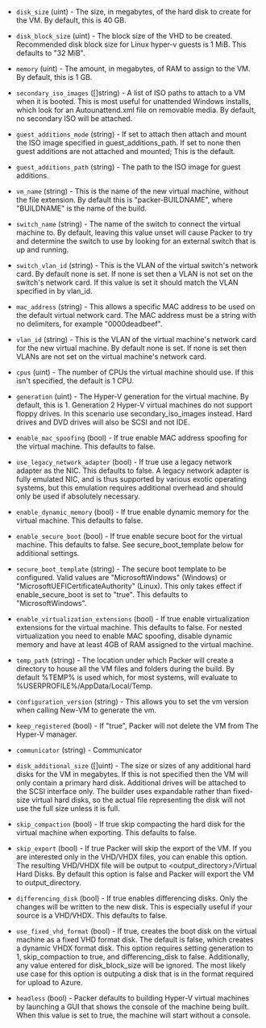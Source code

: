 <!-- Code generated from the comments of the Config struct in builder/hyperv/iso/builder.go; DO NOT EDIT MANUALLY -->

-   `disk_size` (uint) - The size, in megabytes, of the hard disk to create
    for the VM. By default, this is 40 GB.
    
-   `disk_block_size` (uint) - The block size of the VHD to be created.
    Recommended disk block size for Linux hyper-v guests is 1 MiB. This
    defaults to "32 MiB".
    
-   `memory` (uint) - The amount, in megabytes, of RAM to assign to the
    VM. By default, this is 1 GB.
    
-   `secondary_iso_images` ([]string) - A list of ISO paths to
    attach to a VM when it is booted. This is most useful for unattended
    Windows installs, which look for an Autounattend.xml file on removable
    media. By default, no secondary ISO will be attached.
    
-   `guest_additions_mode` (string) - If set to attach then attach and
    mount the ISO image specified in guest_additions_path. If set to
    none then guest additions are not attached and mounted; This is the
    default.
    
-   `guest_additions_path` (string) - The path to the ISO image for guest
    additions.
    
-   `vm_name` (string) - This is the name of the new virtual machine,
    without the file extension. By default this is "packer-BUILDNAME",
    where "BUILDNAME" is the name of the build.
    
-   `switch_name` (string) - The name of the switch to connect the virtual
    machine to. By default, leaving this value unset will cause Packer to
    try and determine the switch to use by looking for an external switch
    that is up and running.
    
-   `switch_vlan_id` (string) - This is the VLAN of the virtual switch's
    network card. By default none is set. If none is set then a VLAN is not
    set on the switch's network card. If this value is set it should match
    the VLAN specified in by vlan_id.
    
-   `mac_address` (string) - This allows a specific MAC address to be used on
    the default virtual network card. The MAC address must be a string with
    no delimiters, for example "0000deadbeef".
    
-   `vlan_id` (string) - This is the VLAN of the virtual machine's network
    card for the new virtual machine. By default none is set. If none is set
    then VLANs are not set on the virtual machine's network card.
    
-   `cpus` (uint) - The number of CPUs the virtual machine should use. If
    this isn't specified, the default is 1 CPU.
    
-   `generation` (uint) - The Hyper-V generation for the virtual machine. By
    default, this is 1. Generation 2 Hyper-V virtual machines do not support
    floppy drives. In this scenario use secondary_iso_images instead. Hard
    drives and DVD drives will also be SCSI and not IDE.
    
-   `enable_mac_spoofing` (bool) - If true enable MAC address spoofing
    for the virtual machine. This defaults to false.
    
-   `use_legacy_network_adapter` (bool) - If true use a legacy network adapter as the NIC.
    This defaults to false. A legacy network adapter is fully emulated NIC, and is thus
    supported by various exotic operating systems, but this emulation requires
    additional overhead and should only be used if absolutely necessary.
    
-   `enable_dynamic_memory` (bool) - If true enable dynamic memory for
    the virtual machine. This defaults to false.
    
-   `enable_secure_boot` (bool) - If true enable secure boot for the
    virtual machine. This defaults to false. See secure_boot_template
    below for additional settings.
    
-   `secure_boot_template` (string) - The secure boot template to be
    configured. Valid values are "MicrosoftWindows" (Windows) or
    "MicrosoftUEFICertificateAuthority" (Linux). This only takes effect if
    enable_secure_boot is set to "true". This defaults to "MicrosoftWindows".
    
-   `enable_virtualization_extensions` (bool) - If true enable
    virtualization extensions for the virtual machine. This defaults to
    false. For nested virtualization you need to enable MAC spoofing,
    disable dynamic memory and have at least 4GB of RAM assigned to the
    virtual machine.
    
-   `temp_path` (string) - The location under which Packer will create a
    directory to house all the VM files and folders during the build.
    By default %TEMP% is used which, for most systems, will evaluate to
    %USERPROFILE%/AppData/Local/Temp.
    
-   `configuration_version` (string) - This allows you to set the vm version when
     calling New-VM to generate the vm.
    
-   `keep_registered` (bool) - If "true", Packer will not delete the VM from
    The Hyper-V manager.
    
-   `communicator` (string) - Communicator
-   `disk_additional_size` ([]uint) - The size or sizes of any
    additional hard disks for the VM in megabytes. If this is not specified
    then the VM will only contain a primary hard disk. Additional drives
    will be attached to the SCSI interface only. The builder uses
    expandable rather than fixed-size virtual hard disks, so the actual
    file representing the disk will not use the full size unless it is
    full.
    
-   `skip_compaction` (bool) - If true skip compacting the hard disk for
    the virtual machine when exporting. This defaults to false.
    
-   `skip_export` (bool) - If true Packer will skip the export of the VM.
    If you are interested only in the VHD/VHDX files, you can enable this
    option. The resulting VHD/VHDX file will be output to
    <output_directory>/Virtual Hard Disks. By default this option is false
    and Packer will export the VM to output_directory.
    
-   `differencing_disk` (bool) - If true enables differencing disks. Only
    the changes will be written to the new disk. This is especially useful if
    your source is a VHD/VHDX. This defaults to false.
    
-   `use_fixed_vhd_format` (bool) - If true, creates the boot disk on the
    virtual machine as a fixed VHD format disk. The default is false, which
    creates a dynamic VHDX format disk. This option requires setting
    generation to 1, skip_compaction to true, and
    differencing_disk to false. Additionally, any value entered for
    disk_block_size will be ignored. The most likely use case for this
    option is outputing a disk that is in the format required for upload to
    Azure.
    
-   `headless` (bool) - Packer defaults to building Hyper-V virtual
    machines by launching a GUI that shows the console of the machine being
    built. When this value is set to true, the machine will start without a
    console.
    
